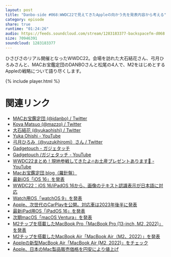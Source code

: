 ```yaml
---
layout: post
title: "Danbo-side #068:WWDC22で見えてきたAppleの向かう先を発表内容から考える"
category: episode
share: true
runtime: "01:24:26"
audio: https://feeds.soundcloud.com/stream/1283183377-backspacefm-d068.mp3
size: 70946391
soundcloud: 1283183377
---
```


ひさびさのリアル開催となったWWDC22。会場を訪れた大石結花さん、弓月ひろみさんと、MACお宝鑑定団のDANBOさんと松尾の4人で、M2をはじめとするAppleの戦略について語り尽くします。

{% include player.html %}

# 関連リンク
* [MACお宝鑑定団 (@idanbo) / Twitter](https://twitter.com/idanbo)
* [Koya Matsuo (@mazzo) / Twitter](https://twitter.com/mazzo)
* [大石結花 (@yukaohishi) / Twitter](https://twitter.com/yukaohishi)
* [Yuka Ohishi - YouTube](https://www.youtube.com/c/blossomlinkme)
* [弓月ひろみ（@yuzukihiromi）さん / Twitter](https://twitter.com/yuzukihiromi)
* [Gadgetouch - ガジェタッチ](https://gadgetouch.com/)
* [Gadgetouch /ガジェタッチ - YouTube](https://www.youtube.com/c/Gadgetouch)
* [WWDC22まとめ！現地参戦してきたよ🔥お土産プレゼントあります🎁 - YouTube](https://www.youtube.com/watch?v=KSc_hoAbI6Q)
* [Macお宝鑑定団 blog（羅針盤）](http://www.macotakara.jp/blog/)
* [最新iOS「iOS 16」を発表](http://www.macotakara.jp/blog/category-54/entry-42988.html)
* [WWDC22：iOS 16/iPadOS 16から、画像のテキスト認識表示が日本語に対応](http://www.macotakara.jp/blog/category-54/entry-42996.html)
* [Watch用OS「watchOS 9」を発表](http://www.macotakara.jp/blog/WatchOS/entry-42990.html)
* [Apple、次世代のCarPlayを公開。対応車は2023年後半に発表](http://www.macotakara.jp/blog/category-54/entry-43002.html)
* [最新iPad用OS「iPadOS 16」を発表](http://www.macotakara.jp/blog/iPadOS/entry-42989.html)
* [次期macOS「macOS Ventura」を発表 ](http://www.macotakara.jp/blog/mac_os_x/entry-42991.html)
* [M2チップを搭載したMacBook Pro「MacBook Pro (13-inch, M2, 2022)」を発表](http://www.macotakara.jp/blog/macintosh/entry-42993.html)
* [M2チップを搭載したMacBook Air「MacBook Air（M2、2022）」を発表](http://www.macotakara.jp/blog/macintosh/entry-42992.html)
* [Appleの新型MacBook Air「MacBook Air (M2, 2022)」をチェック](http://www.macotakara.jp/blog/macintosh/entry-43000.html)
* [Apple、日本のMac製品販売価格を円安により値上げ](http://www.macotakara.jp/blog/macintosh/entry-42994.html)
